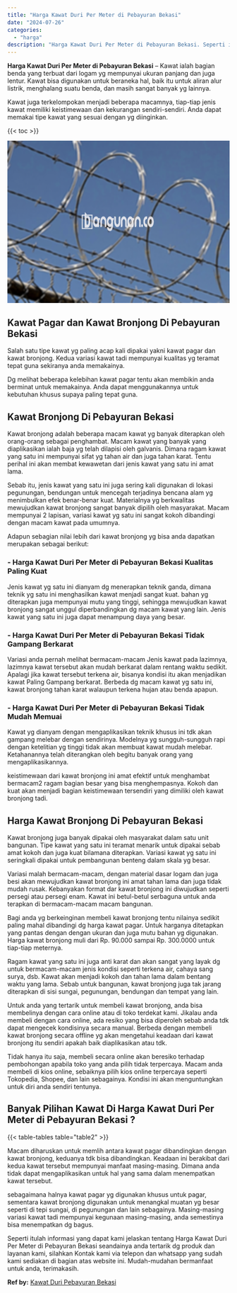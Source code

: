 ```yaml
---
title: "Harga Kawat Duri Per Meter di Pebayuran Bekasi"
date: "2024-07-26"
categories: 
  - "harga"
description: "Harga Kawat Duri Per Meter di Pebayuran Bekasi. Seperti itulah informasi yang dapat kami jelaskan tentang Harga Kawat Duri Per Meter di Pebayuran Bekasi sean..."
---
```


**Harga Kawat Duri Per Meter di Pebayuran Bekasi** – Kawat ialah bagian benda yang terbuat dari logam yg mempunyai ukuran panjang dan juga lentur. Kawat bisa digunakan untuk beraneka hal, baik itu untuk aliran alur listrik, menghalang suatu benda, dan masih sangat banyak yg lainnya.

Kawat juga terkelompokan menjadi beberapa macamnya, tiap-tiap jenis kawat memiliki keistimewaan dan kekurangan sendiri-sendiri. Anda dapat memakai tipe kawat yang sesuai dengan yg diinginkan.

{{< toc >}}

![Harga Kawat Duri Per Meter di Pebayuran Bekasi](/images/jual-kawat-murah36.png)

## Kawat Pagar dan Kawat Bronjong Di Pebayuran Bekasi

Salah satu tipe kawat yg paling acap kali dipakai yakni kawat pagar dan kawat bronjong. Kedua variasi kawat tadi mempunyai kualitas yg teramat tepat guna sekiranya anda memakainya.

Dg melihat beberapa kelebihan kawat pagar tentu akan membikin anda berminat untuk memakainya. Anda dapat menggunakannya untuk kebutuhan khusus supaya paling tepat guna.

## Kawat Bronjong Di Pebayuran Bekasi

Kawat bronjong adalah beberapa macam kawat yg banyak diterapkan oleh orang-orang sebagai penghambat. Macam kawat yang banyak yang diaplikasikan ialah baja yg telah dilapisi oleh galvanis. Dimana ragam kawat yang satu ini mempunyai sifat yg tahan air dan juga tahan karat. Tentu perihal ini akan membat kewawetan dari jenis kawat yang satu ini amat lama.

Sebab itu, jenis kawat yang satu ini juga sering kali digunakan di lokasi pegunungan, bendungan untuk mencegah terjadinya bencana alam yg menimbulkan efek benar-benar kuat. Materialnya yg berkwalitas mewujudkan kawat bronjong sangat banyak dipilih oleh masyarakat. Macam mempunyai 2 lapisan, variasi kawat yg satu ini sangat kokoh dibandingi dengan macam kawat pada umumnya.

Adapun sebagian nilai lebih dari kawat bronjong yg bisa anda dapatkan merupakan sebagai berikut:

### \- Harga Kawat Duri Per Meter di Pebayuran Bekasi Kualitas Paling Kuat

Jenis kawat yg satu ini dianyam dg menerapkan teknik ganda, dimana teknik yg satu ini menghasilkan kawat menjadi sangat kuat. bahan yg diterapkan juga mempunyai mutu yang tinggi, sehingga mewujudkan kawat bronjong sangat unggul diperbandingkan dg macam kawat yang lain. Jenis kawat yang satu ini juga dapat menampung daya yang besar.

### \- Harga Kawat Duri Per Meter di Pebayuran Bekasi Tidak Gampang Berkarat

Variasi anda pernah melihat bermacam-macam Jenis kawat pada lazimnya, lazimnya kawat tersebut akan mudah berkarat dalam rentang waktu sedikit. Apalagi jika kawat tersebut terkena air, bisanya kondisi itu akan menjadikan kawat Paling Gampang berkarat. Berbeda dg macam kawat yg satu ini, kawat bronjong tahan karat walaupun terkena hujan atau benda apapun.

### \- Harga Kawat Duri Per Meter di Pebayuran Bekasi Tidak Mudah Memuai

Kawat yg dianyam dengan mengaplikasikan teknik khusus ini tdk akan gampang melebar dengan sendirinya. Modelnya yg sungguh-sungguh rapi dengan ketelitian yg tinggi tidak akan membuat kawat mudah melebar. Ketahanannya telah diterangkan oleh begitu banyak orang yang mengaplikasikannya.

keistimewaan dari kawat bronjong ini amat efektif untuk menghambat bermacam2 ragam bagian besar yang bisa menghempasnya. Kokoh dan kuat akan menjadi bagian keistimewaan tersendiri yang dimiliki oleh kawat bronjong tadi.

## Harga Kawat Bronjong Di Pebayuran Bekasi

Kawat bronjong juga banyak dipakai oleh masyarakat dalam satu unit bangunan. Tipe kawat yang satu ini teramat menarik untuk dipakai sebab amat kokoh dan juga kuat bilamana diterapkan. Variasi kawat yg satu ini seringkali dipakai untuk pembangunan benteng dalam skala yg besar.

Variasi malah bermacam-macam, dengan material dasar logam dan juga besi akan mewujudkan kawat bronjong ini amat tahan lama dan juga tidak mudah rusak. Kebanyakan format dar kawat bronjong ini diwujudkan seperti persegi atau persegi enam. Kawat ini betul-betul serbaguna untuk anda terapkan di bermacam-macam macam bangunan.

Bagi anda yg berkeinginan membeli kawat bronjong tentu nilainya sedikit paling mahal dibandingi dg harga kawat pagar. Untuk harganya ditetapkan yang pantas dengan dengan ukuran dan juga mutu bahan yg digunakan. Harga kawat bronjong muli dari Rp. 90.000 sampai Rp. 300.0000 untuk tiap-tiap meternya.

Ragam kawat yang satu ini juga anti karat dan akan sangat yang layak dg untuk bermacam-macam jenis kondisi seperti terkena air, cahaya sang surya, dsb. Kawat akan menjadi kokoh dan tahan lama dalam bentang waktu yang lama. Sebab untuk bangunan, kawat bronjong juga tak jarang diterapkan di sisi sungai, pegunungan, bendungan dan tempat yang lain.

Untuk anda yang tertarik untuk membeli kawat bronjong, anda bisa membelinya dengan cara online atau di toko terdekat kami. Jikalau anda membeli dengan cara online, ada resiko yang bisa diperoleh sebab anda tdk dapat mengecek kondisinya secara manual. Berbeda dengan membeli kawat bronjong secara offline yg akan mengetahui keadaan dari kawat bronjong itu sendiri apakah baik diaplikasikan atau tdk.

Tidak hanya itu saja, membeli secara online akan beresiko terhadap pembohongan apabila toko yang anda pilih tidak terpercaya. Macam anda membeli di kios online, sebaiknya pilih kios online terpercaya seperti Tokopedia, Shopee, dan lain sebagainya. Kondisi ini akan menguntungkan untuk diri anda sendiri tentunya.

## Banyak Pilihan Kawat Di Harga Kawat Duri Per Meter di Pebayuran Bekasi ?

{{< table-tables table="table2" >}}

Macam diharuskan untuk memlih antara kawat pagar dibandingkan dengan kawat bronjong, keduanya tdk bisa dibandingkan. Keadaan ini berakibat dari kedua kawat tersebut mempunyai manfaat masing-masing. Dimana anda tidak dapat mengaplikasikan untuk hal yang sama dalam menempatkan kawat tersebut.

sebagaimana halnya kawat pagar yg digunakan khusus untuk pagar, sementara kawat bronjong digunakan untuk menangkal muatan yg besar seperti di tepi sungai, di pegunungan dan lain sebagainya. Masing-masing variasi kawat tadi mempunyai kegunaan masing-masing, anda semestinya bisa menempatkan dg bagus.

Seperti itulah informasi yang dapat kami jelaskan tentang Harga Kawat Duri Per Meter di Pebayuran Bekasi seandainya anda tertarik dg produk dan layanan kami, silahkan Kontak kami via telepon dan whatsapp yang sudah kami sediakan di bagian atas website ini. Mudah-mudahan bermanfaat untuk anda, terimakasih.

**Ref by:** [Kawat Duri Pebayuran Bekasi](https://id.wikipedia.org/wiki/Kawat)

